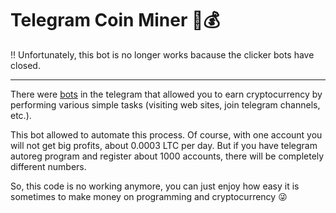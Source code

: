 # Telegram Coin Miner 🤖💰

‼️ Unfortunately, this bot is no longer works bacause the clicker bots have closed.

-------------------------

There were [bots](https://t.me/Litecoin_click_bot) in the telegram that allowed you to earn cryptocurrency by performing various simple tasks (visiting web sites, join telegram channels, etc.).

This bot allowed to automate this process. Of course, with one account you will not get big profits, about 0.0003 LTC per day. But if you have telegram autoreg program and register about 1000 accounts, there will be completely different numbers.

So, this code is no working anymore, you can just enjoy how easy it is sometimes to make money on programming and cryptocurrency 😜

